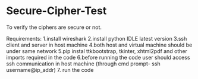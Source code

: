 # Secure-Cipher-Test
To verify the ciphers are secure or not.

Requirements:
1.install wireshark
2.install python IDLE latest version 
3.ssh client and server in host machine
4.both host and virtual machine should be under same network
5.pip instal ttkbootstrap, tkinter, xhtml2pdf and other imports required in the code
6.before running the code user should access ssh communication in host machine (through cmd prompt- ssh username@ip_addr)
7. run the code
